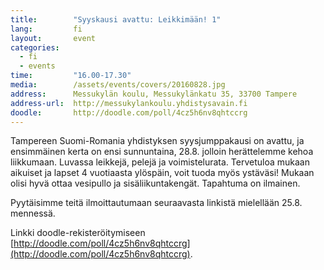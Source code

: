 ```yaml
---
title:        "Syyskausi avattu: Leikkimään! 1"
lang:         fi
layout:       event
categories:
  - fi
  - events
time:         "16.00-17.30"
media:        /assets/events/covers/20160828.jpg
address:      Messukylän koulu, Messukylänkatu 35, 33700 Tampere
address-url:  http://messukylankoulu.yhdistysavain.fi
doodle:       http://doodle.com/poll/4cz5h6nv8qhtccrg
---
```


Tampereen Suomi-Romania yhdistyksen syysjumppakausi on avattu, ja ensimmäinen kerta on ensi sunnuntaina, 28.8. jolloin herättelemme kehoa liikkumaan. Luvassa leikkejä, pelejä ja voimistelurata. Tervetuloa mukaan aikuiset ja lapset 4 vuotiaasta ylöspäin, voit tuoda myös ystäväsi! Mukaan olisi hyvä ottaa vesipullo ja sisäliikuntakengät. Tapahtuma on ilmainen. 

Pyytäisimme teitä ilmoittautumaan seuraavasta linkistä mielellään 25.8. mennessä.

Linkki doodle-rekisteröitymiseen [http://doodle.com/poll/4cz5h6nv8qhtccrg](http://doodle.com/poll/4cz5h6nv8qhtccrg).